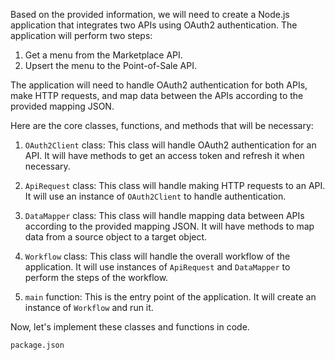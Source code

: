 Based on the provided information, we will need to create a Node.js application that integrates two APIs using OAuth2 authentication. The application will perform two steps: 

1. Get a menu from the Marketplace API.
2. Upsert the menu to the Point-of-Sale API.

The application will need to handle OAuth2 authentication for both APIs, make HTTP requests, and map data between the APIs according to the provided mapping JSON.

Here are the core classes, functions, and methods that will be necessary:

1. `OAuth2Client` class: This class will handle OAuth2 authentication for an API. It will have methods to get an access token and refresh it when necessary.

2. `ApiRequest` class: This class will handle making HTTP requests to an API. It will use an instance of `OAuth2Client` to handle authentication.

3. `DataMapper` class: This class will handle mapping data between APIs according to the provided mapping JSON. It will have methods to map data from a source object to a target object.

4. `Workflow` class: This class will handle the overall workflow of the application. It will use instances of `ApiRequest` and `DataMapper` to perform the steps of the workflow.

5. `main` function: This is the entry point of the application. It will create an instance of `Workflow` and run it.

Now, let's implement these classes and functions in code.

`package.json`
